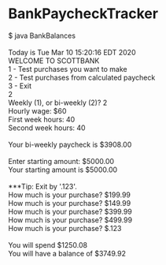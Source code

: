 # BankPaycheckTracker
$ java BankBalances
<br>
<br>
Today is Tue Mar 10 15:20:16 EDT 2020<br>
WELCOME TO SCOTTBANK<br>
1 - Test purchases you want to make<br>
2 - Test purchases from calculated paycheck<br>
3 - Exit<br>
2<br>
Weekly (1), or bi-weekly (2)? 2<br>
Hourly wage: $60<br>
First week hours: 40<br>
Second week hours: 40<br>
<br>
Your bi-weekly paycheck is $3908.00<br>
<br>
Enter starting amount: $5000.00<br>
Your starting amount is $5000.00<br>
<br>
***Tip: Exit by '.123'.<br>
How much is your purchase? $199.99<br>
How much is your purchase? $149.99<br>
How much is your purchase? $399.99<br>
How much is your purchase? $499.99<br>
How much is your purchase? $.123<br>
<br>
You will spend $1250.08<br>
You will have a balance of $3749.92<br>
